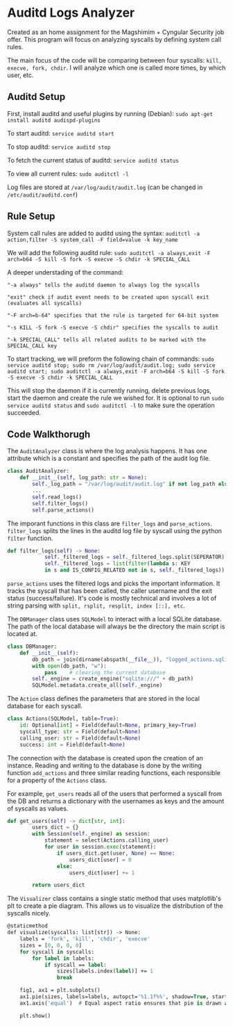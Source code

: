 
# Auditd Logs Analyzer
Created as an home assignment for the Magshimim + Cyngular Security job offer. This program will focus on analyzing syscalls by defining system call rules.

The main focus of the code will be comparing between four syscalls: `kill, execve, fork, chdir`. I will analyze which one is called more times, by which user, etc.


## Auditd Setup

First, install auditd and useful plugins by running (Debian):
`sudo apt-get install auditd audispd-plugins`

To start auditd: `service auditd start`

To stop auditd: `service auditd stop`

To fetch the current status of auditd: `service auditd status`

To view all current rules: `sudo auditctl -l`

Log files are stored at `/var/log/audit/audit.log` (can be changed in `/etc/audit/auditd.conf`)
## Rule Setup

System call rules are added to auditd using the syntax: `auditctl -a action,filter -S system_call -F field=value -k key_name`

We will add the following auditd rule: `sudo auditctl -a always,exit -F arch=b64 -S kill -S fork -S execve -S chdir -k SPECIAL_CALL`

A deeper understading of the command:

`"-a always" tells the auditd daemon to always log the syscalls`

`"exit" check if audit event needs to be created upon syscall exit (evaluates all syscalls)`

`"-F arch=b-64" specifies that the rule is targeted for 64-bit system`

`"-s KILL -S fork -S execve -S chdir" specifies the syscalls to audit`

`"-k SPECIAL_CALL" tells all related audits to be marked with the SPECIAL_CALL key`

To start tracking, we will preform the following chain of commands:
`sudo service auditd stop; sudo rm /var/log/audit/audit.log; sudo service auditd start; sudo auditctl -a always,exit -F arch=b64 -S kill -S fork -S execve -S chdir -k SPECIAL_CALL`

This will stop the daemon if it is currently running, delete previous logs, start the daemon and create the rule we wished for. It is optional to run `sudo service auditd status` and `sudo auditctl -l` to make sure the operation succeeded.
## Code Walkthorugh


The `AuditAnalyzer` class is where the log analysis happens. It has one attribute which is a constant and specifies the path of the audit log file.
```py
class AuditAnalyzer:
    def __init__(self, log_path: str = None):
        self._log_path = "/var/log/audit/audit.log" if not log_path else log_path
        ...
        self.read_logs()
        self.filter_logs()
        self.parse_actions()
```

The imporant functions in this class are `filter_logs` and `parse_actions`.
`filter_logs` splits the lines in the auditd log file by syscall using the python `filter` function.

```py
def filter_logs(self) -> None:
            self._filtered_logs = self._filtered_logs.split(SEPERATOR)
            self._filtered_logs = list(filter(lambda s: KEY 
            in s and IS_CONFIG_RELATED not in s, self._filtered_logs))
```

`parse_actions` uses the filtered logs and picks the important information. It tracks the syscall that has been called, the caller username and the exit status (success/failure). It's code is mostly technical and involves a lot of string parsing with `split, rsplit, resplit, index [::], etc`.


The `DBManager` class uses `SQLModel` to interact with a local SQLite database. The path of the local database will always be the directory the main script is located at.  

```py
class DBManager:
    def __init__(self):
        db_path = join(dirname(abspath(__file__)), "logged_actions.sqlite")
        with open(db_path, "w"):
            pass    # clearing the current database
        self._engine = create_engine("sqlite:///" + db_path)
        SQLModel.metadata.create_all(self._engine)
```

The `Action` class defines the parameters that are stored in the local database for each syscall.
```py
class Actions(SQLModel, table=True):
    id: Optional[int] = Field(default=None, primary_key=True)
    syscall_type: str = Field(default=None)
    calling_user: str = Field(default=None)    
    success: int = Field(default=None)
```

The connection with the database is created upon the creation of an instance. Reading and writing to the database is done by the writing function `add_actions` and three similar reading functions, each responsible for a property of the `Actions` class.

For example, `get_users` reads all of the users that performed a syscall from the DB and returns a dictionary with the usernames as keys and the amount of syscalls as values.
```py
def get_users(self) -> dict[str, int]:
        users_dict = {}
        with Session(self._engine) as session:
            statement = select(Actions.calling_user)
            for user in session.exec(statement):
                if users_dict.get(user, None) == None:
                    users_dict[user] = 0
                else:
                    users_dict[user] += 1

        return users_dict
``` 

The `Visualizer` class contains a single static method that uses matplotlib's plt to create a pie diagram. This allows us to visualize the distribution of the syscalls nicely.
```p
@staticmethod
def visualize(syscalls: list[str]) -> None:
    labels = 'fork', 'kill', 'chdir', 'execve'
    sizes = [0, 0, 0, 0]
    for syscall in syscalls:
        for label in labels:
            if syscall == label:
                sizes[labels.index(label)] += 1
                break

    fig1, ax1 = plt.subplots()
    ax1.pie(sizes, labels=labels, autopct='%1.1f%%', shadow=True, startangle=90)
    ax1.axis('equal')  # Equal aspect ratio ensures that pie is drawn as a circle.

    plt.show()
```
